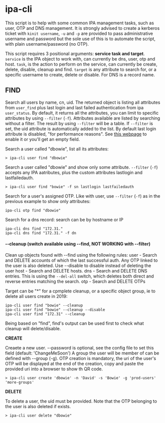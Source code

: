 # ipa-cli

This script is to help with some common IPA management tasks, such as user, OTP and DNS management.
It is strongly advised to create a kerberos ticket with `kinit username`, `-u` and `-p` are provided to pass administrative username and password but the sole use of this is to automate the script, with plain username/password (no OTP).

This script requires 3 positional arguments: **service task and target**.
`service` is the IPA object to work with, can currently be dns, user, otp and host.
`task`, is the action to perform on the service, can currently be create, delete, disable, cleanup and find.
`target` is any attribute to search for, or a specific username to create, delete or disable. For DNS is a record name.


## FIND

Search all users by name, cn, uid. The returned object is listing all attributes from `user_find` plus last login and last failed authentication from ipa `user_status`.
By default, it returns all the attributes, you can limit to specific attributes by using `--filter` (`-f`). Attributes available are listed by searching without a filter. The result by using `--filter` will be a table. If `--filter` is set, the uid attribute is automatically added to the list.
By default last login attribute is disabled, "for performance reasons". See [this webpage](https://access.redhat.com/documentation/en-us/red_hat_enterprise_linux/7/html/linux_domain_identity_authentication_and_policy_guide/enabling-tracking-of-last-successful-kerberos-authentication)  to enable it or you'll get an empty field.

Search a user called "dbowie", list all its attributes:
```
> ipa-cli user find "dbowie"
```
Search a user called "dbowie" and show only some attribute. `--filter` (`-f`) accepts any IPA aatributes, plus the custom attributes lastlogin and lastfailedauth.
```
> ipa-cli user find "bowie" -f sn lastlogin lastfailedauth
```
Search for a user's assigned OTP. Like with user, use `--filter` (`-f`) as in the previous example to show only attributes:
```
ipa-cli otp find "dbowie"
```
Search for a dns record: search can be by hostname or IP
```
ipa-cli dns find "172.31."
ipa-cli dns find "172.31." -f dn
```

#### --cleanup (switch available using --find, NOT WORKING with --filter)

Clean up objects found with --find using the following rules:
user - Search and DELETE accounts of which the last successful auth. Any OTP linked to the user is also deleted. Use --disable to disable instead of deleting the user
host - Search and DELETE hosts.
dns - Search and DELETE DNS entries. This is using the `--del-all` switch, which deletes both direct and reverse entries matching the search.
otp - Search and DELETE OTPs

Target can be "\*" for a cpmplete cleanup, or a specific object group, ie to delete all users create in 2019:
```
ipa-cli user find "bowie" --cleanup
ipa-cli user find "bowie" --cleanup --disable
ipa-cli user find "172.31" --cleanup
```

Being based on "find", find's output can be used first to check what cleanup will delete/disable.


**CREATE**

Creaete a new user. --password is optional, see the config file to set this field (default: 'ChangeMeSoon')
A group the user will be member of can be defined with --group (-g). OTP creation is mandatory, the uri of the user's OTP
will be displayed at the end of the creation, copy and paste the provided uri into a browser to show th QR code.
```
> ipa-cli user create 'dbowie' -n 'David' -s 'Bowie' -g 'prod-users' 'more-groups'
```


**DELETE**

To delete a user, the uid must be provided. Note that the OTP belonging to the user is also deleted if exists.
```
> ipa-cli user delete "dbowie"
```

